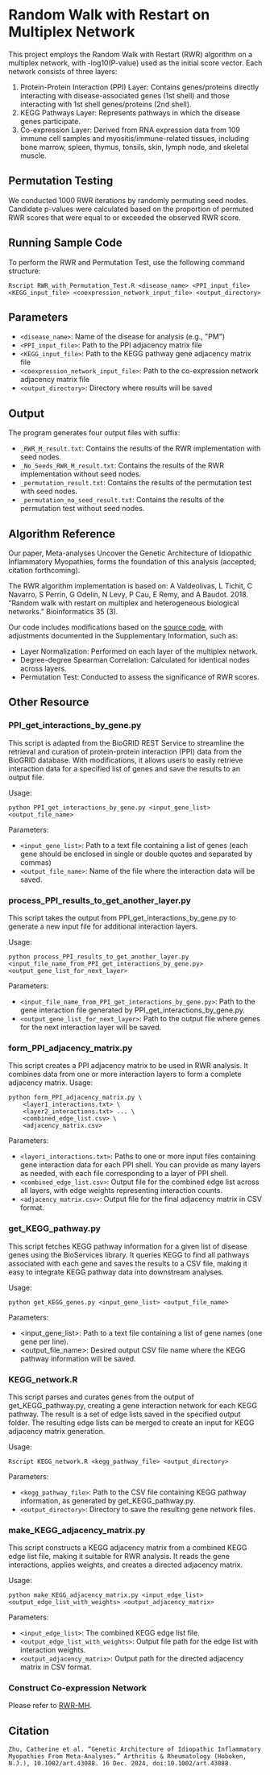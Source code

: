 # Random Walk with Restart on Multiplex Network
This project employs the Random Walk with Restart (RWR) algorithm on a multiplex network, with -log10(P-value) used as the initial score vector. Each network consists of three layers:

1. Protein-Protein Interaction (PPI) Layer: Contains genes/proteins directly interacting with disease-associated genes (1st shell) and those interacting with 1st shell genes/proteins (2nd shell).
2. KEGG Pathways Layer: Represents pathways in which the disease genes participate.
3. Co-expression Layer: Derived from RNA expression data from 109 immune cell samples and myositis/immune-related tissues, including bone marrow, spleen, thymus, tonsils, skin, lymph node, and skeletal muscle.

## Permutation Testing
We conducted 1000 RWR iterations by randomly permuting seed nodes. Candidate p-values were calculated based on the proportion of permuted RWR scores that were equal to or exceeded the observed RWR score.

## Running Sample Code
To perform the RWR and Permutation Test, use the following command structure:
```
Rscript RWR_with_Permutation_Test.R <disease_name> <PPI_input_file> <KEGG_input_file> <coexpression_network_input_file> <output_directory>
```
## Parameters
 - ```<disease_name>```: Name of the disease for analysis (e.g., "PM")
 - ```<PPI_input_file>```: Path to the PPI adjacency matrix file
 - ```<KEGG_input_file>```: Path to the KEGG pathway gene adjacency matrix file
 - ```<coexpression_network_input_file>```: Path to the co-expression network adjacency matrix file
 - ```<output_directory>```: Directory where results will be saved
## Output
The program generates four output files with suffix:
 - ```_RWR_M_result.txt```: Contains the results of the RWR implementation with seed nodes.
 - ```_No_Seeds_RWR_M_result.txt```: Contains the results of the RWR implementation without seed nodes.
 - ```_permutation_result.txt```: Contains the results of the permutation test with seed nodes.
 - ```_permutation_no_seed_result.txt```: Contains the results of the permutation test without seed nodes.
## Algorithm Reference
Our paper, Meta-analyses Uncover the Genetic Architecture of Idiopathic Inflammatory Myopathies, forms the foundation of this analysis (accepted; citation forthcoming).

The RWR algorithm implementation is based on:
A Valdeolivas, L Tichit, C Navarro, S Perrin, G Odelin, N Levy, P Cau, E Remy, and A Baudot. 2018. “Random walk with restart on multiplex and heterogeneous biological networks.” Bioinformatics 35 (3).

Our code includes modifications based on the [source code](https://github.com/alberto-valdeolivas/RWR-MH/tree/master/RWR-M.zip), with adjustments documented in the Supplementary Information, such as:

 - Layer Normalization: Performed on each layer of the multiplex network.
 - Degree-degree Spearman Correlation: Calculated for identical nodes across layers.
 - Permutation Test: Conducted to assess the significance of RWR scores.
## Other Resource
### PPI_get_interactions_by_gene.py
This script is adapted from the BioGRID REST Service to streamline the retrieval and curation of protein-protein interaction (PPI) data from the BioGRID database. With modifications, it allows users to easily retrieve interaction data for a specified list of genes and save the results to an output file.

Usage:
```
python PPI_get_interactions_by_gene.py <input_gene_list> <output_file_name>
```
Parameters:
 - ```<input_gene_list>```: Path to a text file containing a list of genes (each gene should be enclosed in single or double quotes and separated by commas)
 - ```<output_file_name>```: Name of the file where the interaction data will be saved.
### process_PPI_results_to_get_another_layer.py
This script takes the output from PPI_get_interactions_by_gene.py to generate a new input file for additional interaction layers.

Usage:
```
python process_PPI_results_to_get_another_layer.py <input_file_name_from_PPI_get_interactions_by_gene.py> <output_gene_list_for_next_layer>
```
Parameters:
 - ```<input_file_name_from_PPI_get_interactions_by_gene.py>```: Path to the gene interaction file generated by PPI_get_interactions_by_gene.py.
 - ```<output_gene_list_for_next_layer>```: Path to the output file where genes for the next interaction layer will be saved.

### form_PPI_adjacency_matrix.py
This script creates a PPI adjacency matrix to be used in RWR analysis. It combines data from one or more interaction layers to form a complete adjacency matrix.
Usage:
```
python form_PPI_adjacency_matrix.py \
    <layer1_interactions.txt> \
    <layer2_interactions.txt> ... \
    <combined_edge_list.csv> \
    <adjacency_matrix.csv>
```
Parameters:
 - ```<layeri_interactions.txt>```: Paths to one or more input files containing gene interaction data for each PPI shell. You can provide as many layers as needed, with each file corresponding to a layer of PPI shell.
 - ```<combined_edge_list.csv>```: Output file for the combined edge list across all layers, with edge weights representing interaction counts.
 - ```<adjacency_matrix.csv>```: Output file for the final adjacency matrix in CSV format.

### get_KEGG_pathway.py
This script fetches KEGG pathway information for a given list of disease genes using the BioServices library. It queries KEGG to find all pathways associated with each gene and saves the results to a CSV file, making it easy to integrate KEGG pathway data into downstream analyses.

Usage:
```
python get_KEGG_genes.py <input_gene_list> <output_file_name>
```
Parameters:
 - <input_gene_list>: Path to a text file containing a list of gene names (one gene per line).
 - <output_file_name>: Desired output CSV file name where the KEGG pathway information will be saved.

### KEGG_network.R
This script parses and curates genes from the output of get_KEGG_pathway.py, creating a gene interaction network for each KEGG pathway. The result is a set of edge lists saved in the specified output folder. The resulting edge lists can be merged to create an input for KEGG adjacency matrix generation.

Usage:
```
Rscript KEGG_network.R <kegg_pathway_file> <output_directory>
```
Parameters:
 - ```<kegg_pathway_file>```: Path to the CSV file containing KEGG pathway information, as generated by get_KEGG_pathway.py.
 - ```<output_directory>```: Directory to save the resulting gene network files.
   
### make_KEGG_adjacency_matrix.py
This script constructs a KEGG adjacency matrix from a combined KEGG edge list file, making it suitable for RWR analysis. It reads the gene interactions, applies weights, and creates a directed adjacency matrix.

Usage:
```
python make_KEGG_adjacency_matrix.py <input_edge_list> <output_edge_list_with_weights> <output_adjacency_matrix>
```
Parameters:
 - ```<input_edge_list>```: The combined KEGG edge list file.
 - ```<output_edge_list_with_weights>```: Output file path for the edge list with interaction weights.
 - ```<output_adjacency_matrix>```: Output path for the directed adjacency matrix in CSV format.

### Construct Co-expression Network
Please refer to [RWR-MH](https://github.com/alberto-valdeolivas/RWR-MH/tree/master/Scripts_and_Files/Network_Generation/Generate_Coexpression_Network.R).
## Citation
```Zhu, Catherine et al. “Genetic Architecture of Idiopathic Inflammatory Myopathies From Meta-Analyses.” Arthritis & Rheumatology (Hoboken, N.J.), 10.1002/art.43088. 16 Dec. 2024, doi:10.1002/art.43088.```


